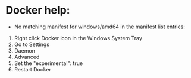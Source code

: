 # Docker help:

- No matching manifest for windows/amd64 in the manifest list entries:
1. Right click Docker icon in the Windows System Tray
2. Go to Settings
3. Daemon
4. Advanced
5. Set the "experimental": true
6. Restart Docker
